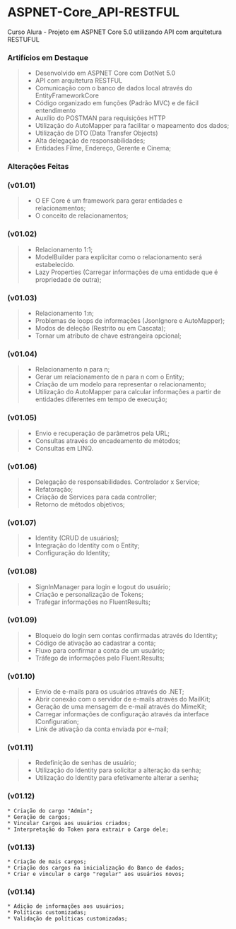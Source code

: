 # ASPNET-Core_API-RESTFUL
Curso Alura - Projeto em ASPNET Core 5.0 utilizando API com arquitetura RESTUFUL

### Artifícios em Destaque
> * Desenvolvido em ASPNET Core com DotNet 5.0
> * API com arquitetura RESTFUL
> * Comunicação com o banco de dados local através do EntityFrameworkCore
> * Código organizado em funções (Padrão MVC) e de fácil entendimento
> * Auxílio do POSTMAN para requisições HTTP
> * Utilização do AutoMapper para facilitar o mapeamento dos dados;
> * Utilização de DTO (Data Transfer Objects)
> * Alta delegação de responsabilidades;
> * Entidades Filme, Endereço, Gerente e Cinema;

### Alterações Feitas
### (v01.01)
> * O EF Core é um framework para gerar entidades e relacionamentos;
> * O conceito de relacionamentos;

### (v01.02)
> * Relacionamento 1:1;
> * ModelBuilder para explicitar como o relacionamento será estabelecido.
> * Lazy Properties (Carregar informações de uma entidade que é propriedade de outra);

### (v01.03)
> * Relacionamento 1:n;
> * Problemas de loops de informações (JsonIgnore e AutoMapper);
> * Modos de deleção (Restrito ou em Cascata);
> * Tornar um atributo de chave estrangeira opcional;

### (v01.04)
> * Relacionamento n para n;
> * Gerar um relacionamento de n para n com o Entity;
> * Criação de um modelo para representar o relacionamento;
> * Utilização do AutoMapper para calcular informações a partir de entidades diferentes em tempo de execução;

### (v01.05)
> * Envio e recuperação de parâmetros pela URL;    
> * Consultas através do encadeamento de métodos;
> * Consultas em LINQ.

### (v01.06)
> * Delegação de responsabilidades. Controlador x Service;
> * Refatoração;
> * Criação de Services para cada controller;
> * Retorno de métodos objetivos;

### (v01.07)
> * Identity (CRUD de usuários);
> * Integração do Identity com o Entity;
> * Configuração do Identity;

### (v01.08)
> * SignInManager para login e logout do usuário;
> * Criação e personalização de Tokens;    
> * Trafegar informações no FluentResults;

### (v01.09)
> * Bloqueio do login sem contas confirmadas através do Identity;
> * Código de ativação ao cadastrar a conta;
> * Fluxo para confirmar a conta de um usuário;
> * Tráfego de informações pelo Fluent.Results;

### (v01.10)
> * Envio de e-mails para os usuários através do .NET;
> * Abrir conexão com o servidor de e-mails através do MailKit;
> * Geração de uma mensagem de e-mail através do MimeKit;
> * Carregar informações de configuração através da interface IConfiguration;
> * Link de ativação da conta enviada por e-mail;

### (v01.11)
> * Redefinição de senhas de usuário;
> * Utilização do Identity para solicitar a alteração da senha;
> * Utilização do Identity para efetivamente alterar a senha;

### (v01.12)
	* Criação do cargo "Admin";
	* Geração de cargos;
	* Vincular Cargos aos usuários criados;
	* Interpretação do Token para extrair o Cargo dele;

### (v01.13)
	* Criação de mais cargos;
	* Criação dos cargos na inicialização do Banco de dados;
	* Criar e vincular o cargo "regular" aos usuários novos;

### (v01.14)
	* Adição de informações aos usuários;
	* Políticas customizadas;
	* Validação de políticas customizadas;